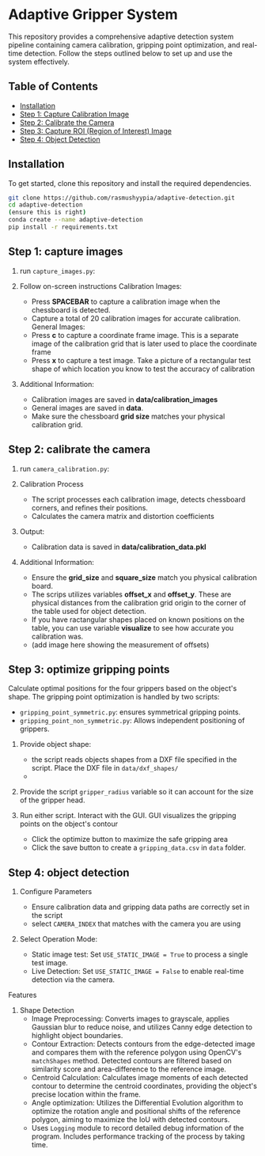 # Adaptive Gripper System

This repository provides a comprehensive adaptive detection system pipeline containing camera calibration, gripping point optimization, and real-time detection. Follow the steps outlined below to set up and use the system effectively.


## Table of Contents
- [Installation](#installation)
- [Step 1: Capture Calibration Image](#step-1-capture-images)
- [Step 2: Calibrate the Camera](#step-2-calibrate-the-camera)
- [Step 3: Capture ROI (Region of Interest) Image](#step-3-optimize-gripping-points)
- [Step 4: Object Detection](#step-4-object-detection)


## Installation

To get started, clone this repository and install the required dependencies.

```bash
git clone https://github.com/rasmushyypia/adaptive-detection.git
cd adaptive-detection
(ensure this is right)
conda create --name adaptive-detection
pip install -r requirements.txt
```

## Step 1: capture images

1. run `capture_images.py`:

2. Follow on-screen instructions
   Calibration Images:
   - Press **SPACEBAR** to capture a calibration image when the chessboard is detected.
   - Capture a total of 20 calibration images for accurate calibration.
   General Images:
   - Press **c** to capture a coordinate frame image. This is a separate image of the calibration grid that is later used to place the coordinate frame
   - Press **x** to capture a test image. Take a picture of a rectangular test shape of which location you know to test the accuracy of calibration
     
3. Additional Information:
   - Calibration images are saved in **data/calibration_images**
   - General images are saved in **data**.
   - Make sure the chessboard **grid size** matches your physical calibration grid.

  
## Step 2: calibrate the camera

1. run `camera_calibration.py`:

2. Calibration Process
   - The script processes each calibration image, detects chessboard corners, and refines their positions.
   - Calculates the camera matrix and distortion coefficients
  
3. Output:
   - Calibration data is saved in **data/calibration_data.pkl**

4. Additional Information:
   - Ensure the **grid_size** and **square_size** match you physical calibration board.
   - The scrips utilizes variables **offset_x** and **offset_y**. These are physical distances from the calibration grid origin to the corner of the table used for           object detection.
   - If you have ractangular shapes placed on known positions on the table, you can use variable **visualize** to see how accurate you calibration was.
   - (add image here showing the measurement of offsets)


## Step 3: optimize gripping points
Calculate optimal positions for the four grippers based on the object's shape.
The gripping point optimization is handled by two scripts:
   - `gripping_point_symmetric.py`: ensures symmetrical gripping points.
   - `gripping_point_non_symmetric.py`: Allows independent positioning of grippers.

1. Provide object shape:
   - the script reads objects shapes from a DXF file specified in the script. Place the DXF file in `data/dxf_shapes/`
   - 
2. Provide the script `gripper_radius` variable so it can account for the size of the gripper head.

3. Run either script. Interact with the GUI. GUI visualizes the gripping points on the object's contour
   - Click the optimize button to maximize the safe gripping area
   - Click the save button to create a `gripping_data.csv` in `data` folder.


## Step 4: object detection

1. Configure Parameters
   - Ensure calibration data and gripping data paths are correctly set in the script
   - select `CAMERA_INDEX` that matches with the camera you are using

2. Select Operation Mode:
   - Static image test: Set `USE_STATIC_IMAGE = True` to process a single test image.
   - Live Detection: Set `USE_STATIC_IMAGE = False` to enable real-time detection via the camera.
  
Features
1. Shape Detection
   - Image Preprocessing: Converts images to grayscale, applies Gaussian blur to reduce noise, and utilizes Canny edge detection to highlight object boundaries.
   - Contour Extraction: Detects contours from the edge-detected image and compares them with the reference polygon using OpenCV's `matchShapes` method. Detected contours are filtered based on similarity score and area-difference to the reference image.
   - Centroid Calculation: Calculates image moments of each detected contour to determine the centroid coordinates, providing the object's precise location within the frame.
   - Angle optimization: Utilizes the Differential Evolution algorithm to optimize the rotation angle and positional shifts of the reference polygon, aiming to maximize the IoU with detected contours.
   - Uses `Logging` module to record detailed debug information of the program. Includes performance tracking of the process by taking time.
